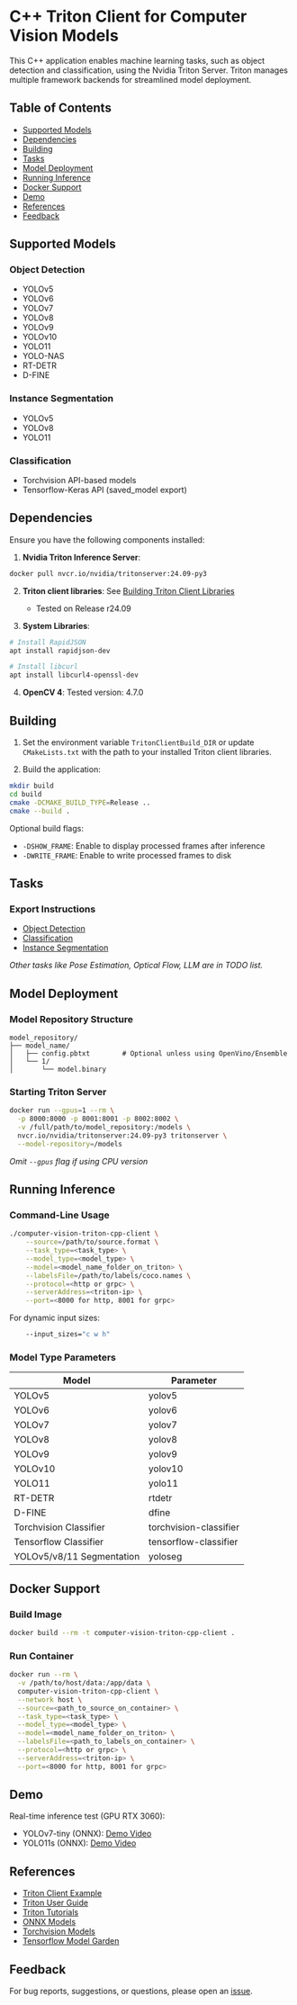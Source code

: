 # C++ Triton Client for Computer Vision Models

This C++ application enables machine learning tasks, such as object detection and classification, using the Nvidia Triton Server. Triton manages multiple framework backends for streamlined model deployment.

## Table of Contents
- [Supported Models](#supported-models)
- [Dependencies](#dependencies)
- [Building](#building)
- [Tasks](#tasks)
- [Model Deployment](#model-deployment)
- [Running Inference](#running-inference)
- [Docker Support](#docker-support)
- [Demo](#demo)
- [References](#references)
- [Feedback](#feedback)

## Supported Models

### Object Detection
- YOLOv5
- YOLOv6
- YOLOv7
- YOLOv8
- YOLOv9
- YOLOv10
- YOLO11
- YOLO-NAS
- RT-DETR
- D-FINE

### Instance Segmentation
- YOLOv5
- YOLOv8
- YOLO11

### Classification
- Torchvision API-based models
- Tensorflow-Keras API (saved_model export)

## Dependencies

Ensure you have the following components installed:

1. **Nvidia Triton Inference Server**:
```bash
docker pull nvcr.io/nvidia/tritonserver:24.09-py3
```

2. **Triton client libraries**: See [Building Triton Client Libraries](triton-client-build.md)
   - Tested on Release r24.09

3. **System Libraries**:
```bash
# Install RapidJSON
apt install rapidjson-dev

# Install libcurl
apt install libcurl4-openssl-dev
```

4. **OpenCV 4**: Tested version: 4.7.0

## Building

1. Set the environment variable `TritonClientBuild_DIR` or update `CMakeLists.txt` with the path to your installed Triton client libraries.

2. Build the application:
```bash
mkdir build
cd build
cmake -DCMAKE_BUILD_TYPE=Release ..
cmake --build .
```

Optional build flags:
- `-DSHOW_FRAME`: Enable to display processed frames after inference
- `-DWRITE_FRAME`: Enable to write processed frames to disk

## Tasks

### Export Instructions
- [Object Detection](docs/ObjectDetection.md)
- [Classification](docs/Classification.md)
- [Instance Segmentation](docs/InstanceSegmentation.md)

*Other tasks like Pose Estimation, Optical Flow, LLM are in TODO list.*

## Model Deployment

### Model Repository Structure
```
model_repository/
├── model_name/
│   ├── config.pbtxt        # Optional unless using OpenVino/Ensemble
│   └── 1/
│       └── model.binary
```

### Starting Triton Server
```bash
docker run --gpus=1 --rm \
  -p 8000:8000 -p 8001:8001 -p 8002:8002 \
  -v /full/path/to/model_repository:/models \
  nvcr.io/nvidia/tritonserver:24.09-py3 tritonserver \
  --model-repository=/models
```

*Omit `--gpus` flag if using CPU version*

## Running Inference

### Command-Line Usage
```bash
./computer-vision-triton-cpp-client \
    --source=/path/to/source.format \
    --task_type=<task_type> \
    --model_type=<model_type> \
    --model=<model_name_folder_on_triton> \
    --labelsFile=/path/to/labels/coco.names \
    --protocol=<http or grpc> \
    --serverAddress=<triton-ip> \
    --port=<8000 for http, 8001 for grpc>
```

For dynamic input sizes:
```bash
    --input_sizes="c w h"
```

### Model Type Parameters
| Model | Parameter |
|-------|-----------|
| YOLOv5 | yolov5 |
| YOLOv6 | yolov6 |
| YOLOv7 | yolov7 |
| YOLOv8 | yolov8 |
| YOLOv9 | yolov9 |
| YOLOv10 | yolov10 |
| YOLO11 | yolo11 |
| RT-DETR | rtdetr |
| D-FINE | dfine |
| Torchvision Classifier | torchvision-classifier |
| Tensorflow Classifier | tensorflow-classifier |
| YOLOv5/v8/11 Segmentation | yoloseg |

## Docker Support

### Build Image
```bash
docker build --rm -t computer-vision-triton-cpp-client .
```

### Run Container
```bash
docker run --rm \
  -v /path/to/host/data:/app/data \
  computer-vision-triton-cpp-client \
  --network host \
  --source=<path_to_source_on_container> \
  --task_type=<task_type> \
  --model_type=<model_type> \
  --model=<model_name_folder_on_triton> \
  --labelsFile=<path_to_labels_on_container> \
  --protocol=<http or grpc> \
  --serverAddress=<triton-ip> \
  --port=<8000 for http, 8001 for grpc>
```

## Demo

Real-time inference test (GPU RTX 3060):
- YOLOv7-tiny (ONNX): [Demo Video](https://youtu.be/lke5TcbP2a0)
- YOLO11s (ONNX): [Demo Video](https://youtu.be/whP-FF__4IM)

## References
- [Triton Client Example](https://github.com/triton-inference-server/client/blob/r21.08/src/c%2B%2B/examples/image_client.cc)
- [Triton User Guide](https://docs.nvidia.com/deeplearning/triton-inference-server/user-guide/docs/getting_started/quickstart.html)
- [Triton Tutorials](https://github.com/triton-inference-server/tutorials)
- [ONNX Models](https://onnx.ai/models/)
- [Torchvision Models](https://pytorch.org/vision/stable/models.html)
- [Tensorflow Model Garden](https://github.com/tensorflow/models/tree/master/official)

## Feedback
For bug reports, suggestions, or questions, please open an [issue](https://github.com/olibartfast/computer-vision-triton-cpp-client/issues).